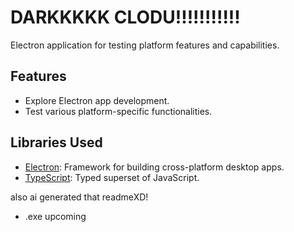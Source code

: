 # DARKKKKK CLODU!!!!!!!!!!!

Electron application for testing platform features and capabilities.

## Features

- Explore Electron app development.
- Test various platform-specific functionalities.

## Libraries Used

- [Electron](https://www.electronjs.org/): Framework for building cross-platform desktop apps.
- [TypeScript](https://www.typescriptlang.org/): Typed superset of JavaScript.

also ai generated that readmeXD!
+ .exe upcoming
